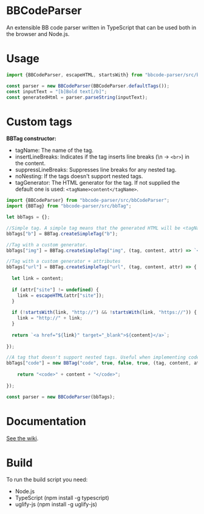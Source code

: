 BBCodeParser
============
An extensible BB code parser written in TypeScript that can be used
both in the browser and Node.js.

# Usage
```typescript
import {BBCodeParser, escapeHTML, startsWith} from "bbcode-parser/src/bbCodeParser";

const parser = new BBCodeParser(BBCodeParser.defaultTags());
const inputText = "[b]Bold text[/b]";
const generatedHtml = parser.parseString(inputText);
```

# Custom tags
<b>BBTag constructor:</b>
* tagName: The name of the tag.
* insertLineBreaks: Indicates if the tag inserts line breaks (\n -> `<br>`) in the content.
* suppressLineBreaks: Suppresses line breaks for any nested tag.
* noNesting: If the tags doesn't support nested tags.
* tagGenerator: The HTML generator for the tag. If not supplied the default one is used: `<tagName>content</tagName>`.

```javascript
import {BBCodeParser} from "bbcode-parser/src/bbCodeParser";
import {BBTag} from "bbcode-parser/src/bbTag";

let bbTags = {};

//Simple tag. A simple tag means that the generated HTML will be <tagName>content</tagName>
bbTags["b"] = BBTag.createSimpleTag("b");

//Tag with a custom generator.
bbTags["img"] = BBTag.createSimpleTag("img", (tag, content, attr) => `<img src="${content}" />`);

//Tag with a custom generator + attributes
bbTags["url"] = BBTag.createSimpleTag("url", (tag, content, attr) => {
	
  let link = content;
  
  if (attr["site"] != undefined) {
    link = escapeHTML(attr["site"]);
  }
    
  if (!startsWith(link, "http://") && !startsWith(link, "https://")) {
    link = "http://" + link;
  }
    
  return `<a href="${link}" target="_blank">${content}</a>`;
  
});

//A tag that doesn't support nested tags. Useful when implementing code highlighting.
bbTags["code"] = new BBTag("code", true, false, true, (tag, content, attr) => {
  
    return "<code>" + content + "</code>";
    
});

const parser = new BBCodeParser(bbTags);
```

# Documentation
[See the wiki](https://github.com/svenslaggare/BBCodeParser/wiki/Documentation).

# Build
To run the build script you need:
* Node.js
* TypeScript (npm install -g typescript)
* uglify-js (npm install -g uglify-js)
